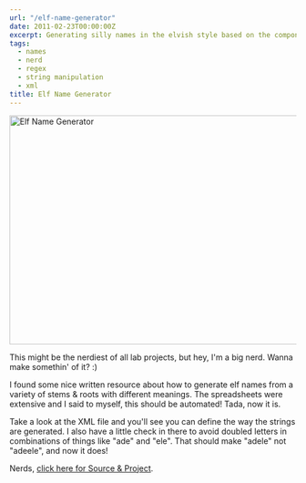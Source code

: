 ```yaml
---
url: "/elf-name-generator"
date: 2011-02-23T00:00:00Z
excerpt: Generating silly names in the elvish style based on the components given in Tolkein's language notes.
tags:
  - names
  - nerd
  - regex
  - string manipulation
  - xml
title: Elf Name Generator
---
```


<img width="517" height="402" layout="responsive" src="https://labs.tomasino.org/assets/images/elfnamegenerator.jpg" alt="Elf Name Generator"></img>

This might be the nerdiest of all lab projects, but hey, I'm a big nerd.
Wanna make somethin' of it? :)

I found some nice written resource about how to generate elf names from
a variety of stems & roots with different meanings. The spreadsheets
were extensive and I said to myself, this should be automated! Tada, now
it is.

Take a look at the XML file and you'll see you can define the way the
strings are generated. I also have a little check in there to avoid
doubled letters in combinations of things like "ade" and "ele". That
should make "adele" not "adeele", and now it does!

Nerds, [click here for Source & Project][].

  [click here for Source & Project]: https://github.com/jamestomasino/elvishnames/
    "Elf Name Generator"
